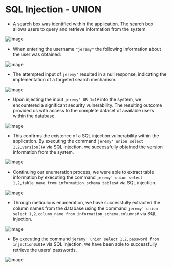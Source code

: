 # SQL Injection - UNION 
- A search box was identified within the application. The search box allows users to query and retrieve information from the system.

![image](https://github.com/singhx-hub/WebVulnLab/assets/126919241/01575e3c-ab17-4971-8b5c-56a48e57d187)

- When entering the username `"jeremy"` the following information about the user was obtained:

![image](https://github.com/singhx-hub/WebVulnLab/assets/126919241/1a11873e-fb1e-412b-b713-89266f72d149)

- The attempted input of `jeremy'` resulted in a null response, indicating the implementation of a targeted search mechanism.

![image](https://github.com/singhx-hub/WebVulnLab/assets/126919241/b512c751-c9bb-47c1-811d-b5f65f6d2ccc)

- Upon injecting the input `jeremy' OR 1=1#` into the system, we encountered a significant security vulnerability. The resulting outcome provided us with access to the complete dataset of available users within the database. 

![image](https://github.com/singhx-hub/WebVulnLab/assets/126919241/eb838956-be55-4ae2-9a5f-368ee0d38f3e)

-  This confirms the existence of a SQL injection vulnerability within the application. By executing the command `jeremy' union select 1,2,version()#` via SQL injection, we successfully obtained the version information from the system. 

![image](https://github.com/singhx-hub/WebVulnLab/assets/126919241/c2c84d65-8d7c-4499-8148-1ffa9dfc8e66)

- Continuing our enumeration process, we were able to extract table information by executing the command `jeremy' union select 1,2,table_name from information_schema.tables#` via SQL injection.

![image](https://github.com/singhx-hub/WebVulnLab/assets/126919241/996cc756-ae91-4ae9-bcbb-765d9778cbb1)

- Through meticulous enumeration, we have successfully extracted the column names from the database using the command `jeremy' union select 1,2,column_name from information_schema.columns#` via SQL injection. 

![image](https://github.com/singhx-hub/WebVulnLab/assets/126919241/9177abfb-8e36-44d9-b3ff-1075c7a38430)

- By executing the command `jeremy' union select 1,2,password from injection0x01#` via SQL injection, we have been able to successfully retrieve the users' passwords. 

![image](https://github.com/singhx-hub/WebVulnLab/assets/126919241/951793b7-8aa7-4062-b0a9-5e5b7b3fd231)
